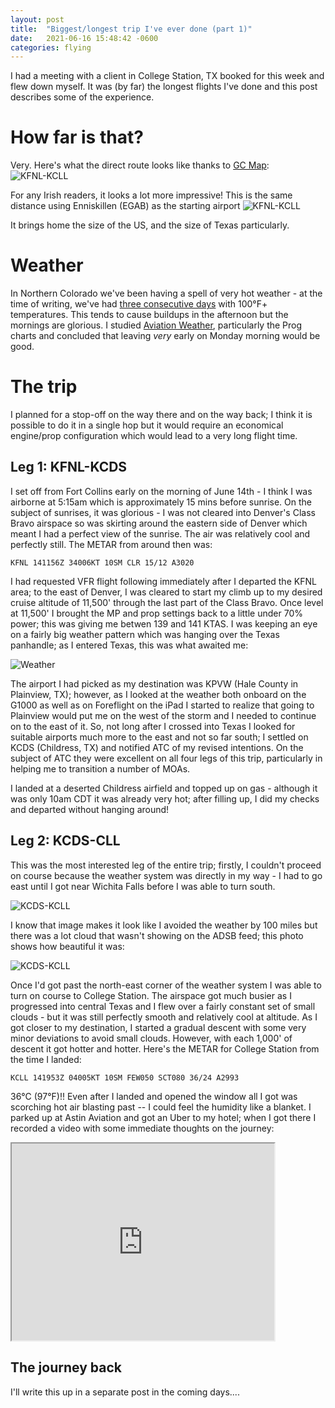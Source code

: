 ```yaml
---
layout: post
title:  "Biggest/longest trip I've ever done (part 1)"
date:   2021-06-16 15:48:42 -0600
categories: flying
---
```

I had a meeting with a client in College Station, TX booked for this week and flew down myself. It was (by far) the longest flights I've done and this post describes some of the experience.

How far is that?
===

Very. Here's what the direct route looks like thanks to [GC Map](https://gcmap.com): ![KFNL-KCLL](/images/2021-06-17/gcmap-fnl-cll.gif)

For any Irish readers, it looks a lot more impressive! This is the same distance using Enniskillen (EGAB) as the starting airport ![KFNL-KCLL](/images/2021-06-17/gcmap-ireland.gif)

It brings home the size of the US, and the size of Texas particularly.

Weather
===

In Northern Colorado we've been having a spell of very hot weather - at the time of writing, we've had [three consecutive days](https://twitter.com/NWSBoulder/status/1405655728656842761) with 100°F+ temperatures. This tends to cause buildups in the afternoon but the mornings are glorious. I studied [Aviation Weather](https://aviationweather.gov), particularly the Prog charts and concluded that leaving *very* early on Monday morning would be good.

The trip
===

I planned for a stop-off on the way there and on the way back; I think it is possible to do it in a single hop but it would require an economical engine/prop configuration which would lead to a very long flight time.

Leg 1: KFNL-KCDS
----

I set off from Fort Collins early on the morning of June 14th - I think I was airborne at 5:15am which is approximately 15 mins before sunrise. On the subject of sunrises, it was glorious - I was not cleared into Denver's Class Bravo airspace so was skirting around the eastern side of Denver which meant I had a perfect view of the sunrise. The air was relatively cool and perfectly still. The METAR from around then was:

```
KFNL 141156Z 34006KT 10SM CLR 15/12 A3020
```

I had requested VFR flight following immediately after I departed the KFNL area; to the east of Denver, I was cleared to start my climb up to my desired cruise altitude of 11,500' through the last part of the Class Bravo. Once level at 11,500' I brought the MP and prop settings back to a little under 70% power; this was giving me betwen 139 and 141 KTAS. I was keeping an eye on a fairly big weather pattern which was hanging over the Texas panhandle; as I entered Texas, this was what awaited me:

![Weather](/images/2021-06-17/wx1.png)

The airport I had picked as my destination was KPVW (Hale County in Plainview, TX); however, as I looked at the weather both onboard on the G1000 as well as on Foreflight on the iPad I started to realize that going to Plainview would put me on the west of the storm and I needed to continue on to the east of it. So, not long after I crossed into Texas I looked for suitable airports much more to the east and not so far south; I settled on KCDS (Childress, TX) and notified ATC of my revised intentions. On the subject of ATC they were excellent on all four legs of this trip, particularly in helping me to transition a number of MOAs.

I landed at a deserted Childress airfield and topped up on gas - although it was only 10am CDT it was already very hot; after filling up, I did my checks and departed without hanging around!

Leg 2: KCDS-CLL
----
This was the most interested leg of the entire trip; firstly, I couldn't proceed on course because the weather system was directly in my way - I had to go east until I got near Wichita Falls before I was able to turn south.

![KCDS-KCLL](/images/2021-06-17/wx1.png)

I know that image makes it look like I avoided the weather by 100 miles but there was a lot cloud that wasn't showing on the ADSB feed; this photo shows how beautiful it was:


![KCDS-KCLL](/images/2021-06-17/clouds.png)

Once I'd got past the north-east corner of the weather system I was able to turn on course to College Station. The airspace got much busier as I progressed into central Texas and I flew over a fairly constant set of small clouds - but it was still perfectly smooth and relatively cool at altitude. As I got closer to my destination, I started a gradual descent with some very minor deviations to avoid small clouds. However, with each 1,000' of descent it got hotter and hotter. Here's the METAR for College Station from the time I landed:

```
KCLL 141953Z 04005KT 10SM FEW050 SCT080 36/24 A2993
```
36°C (97°F)!! Even after I landed and opened the window all I got was scorching hot air blasting past -- I could feel the humidity like a blanket. I parked up at Astin Aviation and got an Uber to my hotel; when I got there I recorded a video with some immediate thoughts on the journey:

<iframe width="420" height="315"
src="https://youtu.be/RBqB9R1Z3_M">
</iframe>

The journey back
---

I'll write this up in a separate post in the coming days....